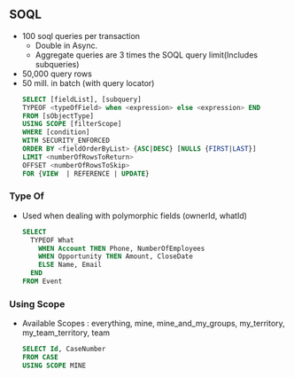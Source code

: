 ## SOQL

* 100 soql queries per transaction
    * Double in Async.
    * Aggregate queries are 3 times the SOQL query limit(Includes subqueries)
* 50,000 query rows
* 50 mill. in batch (with query locator)
    ```sql
    SELECT [fieldList], [subquery] 
    TYPEOF <typeOfField> when <expression> else <expression> END
    FROM [sObjectType]
    USING SCOPE [filterScope]
    WHERE [condition]
    WITH SECURITY_ENFORCED
    ORDER BY <fieldOrderByList> {ASC|DESC} [NULLS {FIRST|LAST}]
    LIMIT <numberOfRowsToReturn>
    OFFSET <numberOfRowsToSkip>
    FOR {VIEW  | REFERENCE | UPDATE}
    ```

### Type Of 
* Used when dealing with polymorphic fields (ownerId, whatId)
    ```sql
    SELECT 
      TYPEOF What
        WHEN Account THEN Phone, NumberOfEmployees
        WHEN Opportunity THEN Amount, CloseDate
        ELSE Name, Email
      END
    FROM Event
    ```

### Using Scope    
* Available Scopes : everything, mine, mine_and_my_groups, my_territory, my_team_territory, team
    ```sql
    SELECT Id, CaseNumber
    FROM CASE
    USING SCOPE MINE
    ```